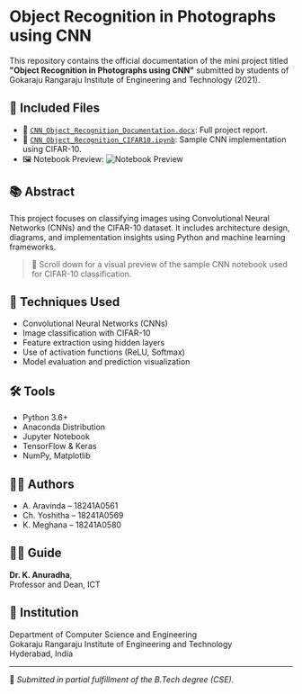 # Object Recognition in Photographs using CNN

This repository contains the official documentation of the mini project titled **"Object Recognition in Photographs using CNN"** submitted by students of Gokaraju Rangaraju Institute of Engineering and Technology (2021).

## 📂 Included Files

- 📘 [`CNN_Object_Recognition_Documentation.docx`](CNN_Object_Recognition_Documentation.docx): Full project report.
- 🧪 [`CNN_Object_Recognition_CIFAR10.ipynb`](CNN_Object_Recognition_CIFAR10.ipynb): Sample CNN implementation using CIFAR-10.
- 🖼️ Notebook Preview:
![Notebook Preview](notebook_preview.png)

## 📚 Abstract

This project focuses on classifying images using Convolutional Neural Networks (CNNs) and the CIFAR-10 dataset. It includes architecture design, diagrams, and implementation insights using Python and machine learning frameworks.

> 📸 Scroll down for a visual preview of the sample CNN notebook used for CIFAR-10 classification.

## 🧠 Techniques Used

- Convolutional Neural Networks (CNNs)
- Image classification with CIFAR-10
- Feature extraction using hidden layers
- Use of activation functions (ReLU, Softmax)
- Model evaluation and prediction visualization

## 🛠 Tools

- Python 3.6+
- Anaconda Distribution
- Jupyter Notebook
- TensorFlow & Keras
- NumPy, Matplotlib

## 👩‍💻 Authors

- A. Aravinda – 18241A0561  
- Ch. Yoshitha – 18241A0569  
- K. Meghana – 18241A0580  

## 🧑‍🏫 Guide  

**Dr. K. Anuradha**,  
Professor and Dean, ICT

## 🏫 Institution  

Department of Computer Science and Engineering  
Gokaraju Rangaraju Institute of Engineering and Technology  
Hyderabad, India

---

📝 *Submitted in partial fulfillment of the B.Tech degree (CSE).*
